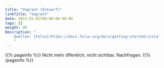 ```yaml
---
title: "Vagrant (Entwurf)"
linkTitle: "Vagrant"
date: 2023-02-01T00:00:00-00:00
tags: []
weight: 40
Description: "
    Quellen: [Folio](https://docs.folio.org/docs/getting-started/installation/vagrantboxes/) & [GBV](https://info.gbv.de/pages/viewpage.action?pageId=850624531)
    "
---
```


{{% pageinfo %}}
Nicht mehr öffentlich, nicht sichtbar. Nachfragen.
{{% /pageinfo %}}
